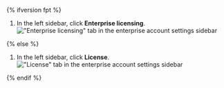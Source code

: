 {% ifversion fpt %}

1. In the left sidebar, click **Enterprise licensing**.
   !["Enterprise licensing" tab in the enterprise account settings sidebar](/assets/images/help/enterprises/enterprise-licensing-tab.png)

{% else %}

1. In the left sidebar, click **License**.
   !["License" tab in the enterprise account settings sidebar](/assets/images/enterprise/enterprise-server/license.png)

{% endif %}
